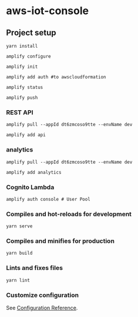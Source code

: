 # aws-iot-console


## Project setup
```
yarn install
```

```
amplify configure
```

```
amplify init
```

```
amplify add auth #to awscloudformation

```

```
amplify status

```

```
amplify push
```
### REST API

```
amplify pull --appId dt6zmcoso9tte --envName dev
```

```
amplify add api
```

### analytics

```
amplify pull --appId dt6zmcoso9tte --envName dev
```
```
amplify add analytics
```
### Cognito Lambda
```
amplify auth console # User Pool
```
### Compiles and hot-reloads for development
```
yarn serve
```

### Compiles and minifies for production
```
yarn build
```

### Lints and fixes files
```
yarn lint
```

### Customize configuration
See [Configuration Reference](https://cli.vuejs.org/config/).
